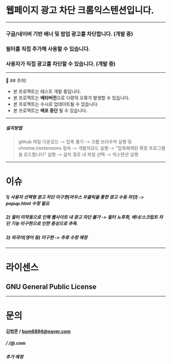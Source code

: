 
# 웹페이지 광고 차단 크롬익스텐션입니다.
---
### 구글/네이버 기반 배너 및 팝업 광고를 차단합니다. (개발 중)
### 필터를 직접 추가해 사용할 수 있습니다.
### 사용자가 직접 광고를 차단할 수 있습니다. (개발 중)
---
📢 ## 주의!
- 본 프로젝트는 테스트 개발 중입니다.
- 본 프로젝트는 **베타버전**으로 다량의 오류가 발생할 수 있습니다.
- 본 프로젝트는 수시로 업데이트될 수 있습니다.
- 본 프로젝트는 **배포 중단** 될 수 있습니다.
---
##### 설치방법
> github 파일 다운로드 -> 압축 풀기 -> 크롬 브라우저 실행 및 chrome://extensions 접속 -> 개발자모드 실행 -> "압축해제된 확장 프로그램을 로드합니다" 실행 -> 설치 경로 내 파일 선택 -> 익스텐션 실행
---
# 이슈
##### 1) 사용자 선택형 광고 차단 미구현(마우스 우클릭을 통한 광고 수동 차단) -> popup.html 수정 필요
##### 2) 필터 미작동으로 인해 웹사이트 내 광고 차단 불가 -> 필터 노후화, 배너/스크립트 차단 기능 미구현으로 인한 증상으로 추측.
##### 3) 외국어(영어 등) 미구현 -> 추후 수정 예정
---
# 라이센스
## GNU General Public License
---
# 문의
#### 김범준 / bum6894@naver.com
##### /  /@.com
##### 추가 예정
